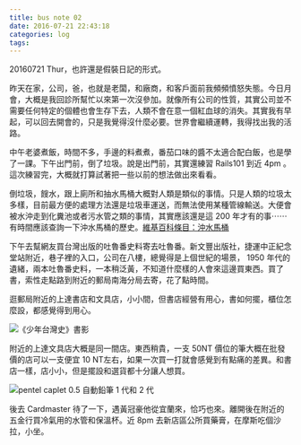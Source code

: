 ```yaml
---
title: bus note 02
date: 2016-07-21 22:43:18
categories: log
tags:
---
```


20160721 Thur，也許還是假裝日記的形式。

昨天在家，公司，爸，也就是老闆，和廠商，和客戶面前我頻頻憤怒失態。今日月會，大概是我回診所幫忙以來第一次沒參加。就像所有公司的性質，其實公司並不需要任何特定的個體也會生存下去，人類不會在意一個紅血球的消失。其實我有早起，可以回去開會的，只是我覺得沒什麼必要。世界會繼續運轉，我得找出我的活路。

中午老婆煮飯，時間不多，手邊的料煮煮，番茄口味的醬不太適合配白飯，也是學了一課。下午出門前，倒了垃圾。說是出門前，其實還練習 Rails101 到近 4pm 。這次練習完，大概就打算試著把一些以前的想法做出來看看。

倒垃圾，餿水，跟上廁所和抽水馬桶大概對人類是類似的事情。只是人類的垃圾太多樣，目前最方便的處理方法還是垃圾車運送，而無法使用某種管線輸送。大便會被水沖走到化糞池或者污水管之類的事情，其實應該還是這 200 年才有的事⋯⋯有時間應該查詢一下沖水馬桶的歷史。[維基百科條目：沖水馬桶](https://zh.wikipedia.org/wiki/%E6%8A%BD%E6%B0%B4%E9%A6%AC%E6%A1%B6)

下午去幫網友買台灣出版的吐魯番史料寄去吐魯番。新文豐出版社，捷運中正紀念堂站附近，巷子裡的入口，公司在八樓，總覺得是上個世紀的場景， 1950 年代的遺緒，兩本吐魯番史料，一本稍泛黃，不知道什麼樣的人會來這邊買東西。買了書，索性走點路到附近的郵局南海分局去寄，花了點時間。

逛郵局附近的上達書店和文具店，小小間，但書店經營有用心，書如何擺，櫃位怎麼設，都感覺得到用心。

![《少年台灣史》書影](https://c3.staticflickr.com/9/8528/27836383594_9869b79432_z.jpg)

附近的上達文具店大概是同一間店。東西稍貴，一支 50NT 價位的筆大概在批發價的店可以一支便宜 10 NT左右，如果一次買一打就會感覺到有點痛的差異。和書店一樣，店小小，但是擺設和選貨都十分讓人想買。

![pentel caplet 0.5 自動鉛筆 1 代和 2 代](https://c6.staticflickr.com/9/8402/27836881813_4a5d45f619_z.jpg)

後去 Cardmaster 待了一下，遇黃冠豪他從宜蘭來，恰巧也來。離開後在附近的五金行買冷氣用的水管和保溫杯。近 8pm 去新店區公所買藥膏，在摩斯吃個沙拉，小坐。
